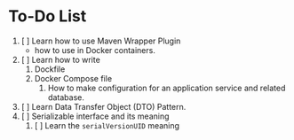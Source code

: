 # To-Do List

1. [ ] Learn how to use Maven Wrapper Plugin
   - how to use in Docker containers.
2. [ ] Learn how to write 
   1. Dockfile
   2. Docker Compose file
      1. How to make configuration for an application service and related database.
3. [ ] Learn Data Transfer Object (DTO) Pattern.
4. [ ] Serializable interface and its meaning
   1. [ ] Learn the `serialVersionUID` meaning 

